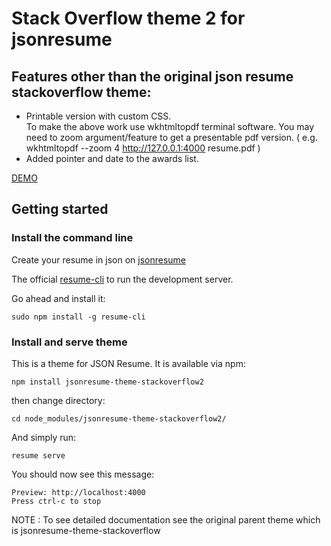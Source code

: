 # Stack Overflow theme 2 for jsonresume 

## Features other than the original json resume stackoverflow theme: ##
* Printable version with custom CSS. <br/>
To make the above work use wkhtmltopdf terminal software. You may need to zoom argument/feature to get a presentable pdf version. ( e.g. wkhtmltopdf --zoom 4 http://127.0.0.1:4000   resume.pdf )
* Added pointer and date to the awards list.

[DEMO](https://themes.jsonresume.org/stackoverflow2)

## Getting started

### Install the command line

Create your resume in json on [jsonresume](https://jsonresume.org)

The official [resume-cli](https://github.com/jsonresume/resume-cli) to run the development server.

Go ahead and install it:

```
sudo npm install -g resume-cli
```
### Install and serve theme

This is a theme for JSON Resume. It is available via npm:

```
npm install jsonresume-theme-stackoverflow2
```

then change directory: 

`cd node_modules/jsonresume-theme-stackoverflow2/`

And simply run:

```
resume serve
```

You should now see this message:

```
Preview: http://localhost:4000
Press ctrl-c to stop
```

NOTE : To see detailed documentation see the original parent theme which is jsonresume-theme-stackoverflow

